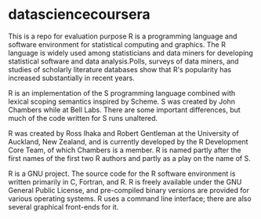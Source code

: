 # datasciencecoursera
This is a repo for evaluation purpose
R is a programming language and software environment for statistical computing and graphics. The R language is widely used among statisticians and data miners for developing statistical software and data analysis.Polls, surveys of data miners, and studies of scholarly literature databases show that R's popularity has increased substantially in recent years.

R is an implementation of the S programming language combined with lexical scoping semantics inspired by Scheme. S was created by John Chambers while at Bell Labs. There are some important differences, but much of the code written for S runs unaltered.

R was created by Ross Ihaka and Robert Gentleman at the University of Auckland, New Zealand, and is currently developed by the R Development Core Team, of which Chambers is a member. R is named partly after the first names of the first two R authors and partly as a play on the name of S.

R is a GNU project. The source code for the R software environment is written primarily in C, Fortran, and R. R is freely available under the GNU General Public License, and pre-compiled binary versions are provided for various operating systems. R uses a command line interface; there are also several graphical front-ends for it.
